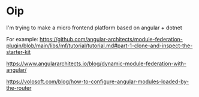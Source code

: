 # Oip
I'm trying to make a micro frontend platform based on angular + dotnet

For example:
https://github.com/angular-architects/module-federation-plugin/blob/main/libs/mf/tutorial/tutorial.md#part-1-clone-and-inspect-the-starter-kit

https://www.angulararchitects.io/blog/dynamic-module-federation-with-angular/

https://volosoft.com/blog/how-to-configure-angular-modules-loaded-by-the-router